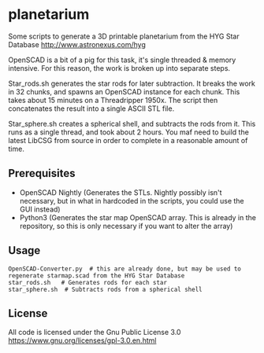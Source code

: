 # planetarium
Some scripts to generate a 3D printable planetarium from the HYG Star Database
http://www.astronexus.com/hyg

OpenSCAD is a bit of a pig for this task, it's single threaded & memory intensive. For this reason, the work is broken up into
separate steps.

Star_rods.sh generates the star rods for later subtraction. It breaks the work in 32 chunks, and spawns an OpenSCAD
instance for each chunk. This takes about 15 minutes on a Threadripper 1950x. The script then concatenates the result into a single
ASCII STL file.

Star_sphere.sh creates a spherical shell, and subtracts the rods from it. This runs as a single thread, and took about 2 hours.
You maf need to build the latest LibCSG from source in order to complete in a reasonable amount of time.

## Prerequisites
 - OpenSCAD Nightly  (Generates the STLs. Nightly possibly isn't necessary, but in what in hardcoded in the scripts, you could use the GUI instead)
 - Python3  (Generates the star map OpenSCAD array. This is already in the repository, so this is only necessary if you want to alter the array)

## Usage
```
OpenSCAD-Converter.py  # this are already done, but may be used to regenerate starmap.scad from the HYG Star Database
star_rods.sh   # Generates rods for each star
star_sphere.sh  # Subtracts rods from a spherical shell
```

## License
All code is licensed under the Gnu Public License 3.0  https://www.gnu.org/licenses/gpl-3.0.en.html
